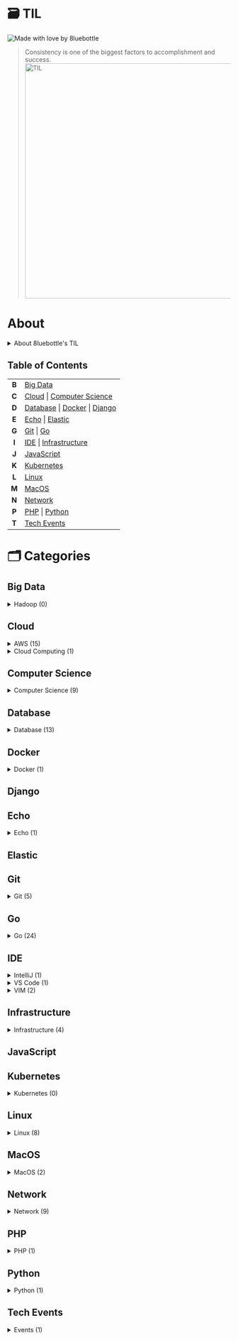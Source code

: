 # 🗃 TIL

![Made with love by 8luebottle](https://img.shields.io/badge/Made%20with%20%E2%9D%A4%EF%B8%8Fby-%208luebottle%20-blue)

> Consistency is one of the biggest factors to accomplishment and success.  
> <img width="530" alt="TIL" src="https://user-images.githubusercontent.com/48475824/72317542-f9361e80-36dc-11ea-9633-ef6bf88725c7.png">

# About

<details>
    <summary>About 8luebottle's TIL</summary>

#### 📌 &nbsp; Available Languages

- 🇰🇷 Korean

#### 📌 &nbsp; Commit Message Convention

`MM.DD.YYYY : <Categories>`

#### 📌 &nbsp; TIL File Extensions

- .md
- .ipynb

#### 📌 &nbsp; Table Format

| Title   | Last Updated |
|---------|:------------:|
| ABCDEFG |  MM.DD.YYYY  |

#### 📌 &nbsp; Total Count

`Category Name (total count)`

</details>

## Table of Contents

|       |                                                                 |
| :---: | --------------------------------------------------------------- |
| **B** | [Big Data](#big-data)                                           |
| **C** | [Cloud](#cloud) \| [Computer Science](#computer-science)        |
| **D** | [Database](#database) \| [Docker](#docker) \| [Django](#django) |
| **E** | [Echo](#echo) \| [Elastic](#elastic)                            |
| **G** | [Git](#git) \| [Go](#go)                                        |
| **I** | [IDE](#ide) \| [Infrastructure](#infrastructure)                |
| **J** | [JavaScript](#javascript)                                       |
| **K** | [Kubernetes](#kubernetes)                                       |
| **L** | [Linux](#linux)                                                 |
| **M** | [MacOS](#macos)                                                 |
| **N** | [Network](#network)                                             |
| **P** | [PHP](#php) \| [Python](#python)                                |
| **T** | [Tech Events](#tech-events)                                     |

# 🗂 Categories

## Big Data

<details>
    <summary>Hadoop (0)</summary>
    
[↑ return to TOC](#table-of-contents)
    
</details>

## Cloud

<details>
  <summary>AWS (15)</summary>
    
| Title                              | Last Updated |
|------------------------------------|:-------------|
| [Athena][AWS_Athena]               | 08.19.2020   |
| [AWS Cheat Sheet][AWS_Cheat-Sheet] | 08.12.2023   |
| [AWS Glossary][AWS_Glossary]       | 01.29.2020   |
| [CLI][AWS_CLI]                     | 07.28.2020   |
| [CloudFront][AWS_CloudFront]       | 08.15.2020   |
| [CloudWatch][AWS_CloudWatch]       | 08.06.2020   |
| [EC2][AWS_EC2]                     | 09.11.2022   |
| [KMS][AWS_KMS]                     | 07.23.2020   |
| [Lambda][AWS_Lambda]               | 07.22.2020   |
| [RDS][AWS_RDS]                     | 05.31.2023   |
| [Route53][AWS_Route53]             | 07.15.2023   |
| [S3][AWS_S3]                       | 07.25.2021   |
| [SAM][AWS_SAM]                     | 04.20.2021   |
| [SES][AWS_SES]                     | 09.15.2022   |
| [SQS][AWS_SQS]                     | 07.22.2020   |

[AWS_Athena]: ./Cloud/AWS/athena.md
[AWS_Cheat-Sheet]: ./Cloud/AWS/aws_cheat_sheet.md
[AWS_Glossary]: ./Cloud/AWS/aws_glossary.md
[AWS_CLI]: ./Cloud/AWS/cli.md
[AWS_CloudFront]: ./Cloud/AWS/cloudfront.md
[AWS_CloudWatch]: ./Cloud/AWS/cloudwatch.md
[AWS_EC2]: ./Cloud/AWS/ec2.md
[AWS_KMS]: ./Cloud/AWS/kms.md
[AWS_Lambda]: ./Cloud/AWS/lambda.md
[AWS_RDS]: ./Cloud/AWS/rds.md
[AWS_Route53]: ./Cloud/AWS/route53.md
[AWS_S3]: ./Cloud/AWS/s3.md
[AWS_SAM]: ./Cloud/AWS/sam.md
[AWS_SES]: ./Cloud/AWS/ses.md
[AWS_SQS]: ./Cloud/AWS/sqs.md

[↑ return to TOC](#table-of-contents)

</details>

<details>
  <summary>Cloud Computing (1)</summary>

| Title                                             | Last Updated |
|---------------------------------------------------|:-------------|
| [Cloud Computing][CloudComputing_Cloud-Computing] | 04.10.2020   |

[CloudComputing_Cloud-Computing]: ./Cloud/CloudComputing/cloud_computing.md

[↑ return to TOC](#table-of-contents)

</details>

## Computer Science

<details>
  <summary>Computer Science (9)</summary>

| Title                                                                      | Last Updated |
|----------------------------------------------------------------------------|:-------------|
| [Cron Expression][ComputerScience_Cron-Expression]                         | 08.05.2020   |
| [Data Transmission][ComputerScience_Data-Transmission]                     | 02.10.2020   |
| [Garbage Collection][ComputerScience_Garbage-Collection]                   | 10.09.2023   |
| [Middleware][ComputerScience_Middleware]                                   | 04.17.2020   |
| [MMU][ComputerScience_MMU]                                                 | 06.13.2021   |
| [Program Counter][ComputerScience_Program-Counter]                         | 04.07.2020   |
| [Scheduling][ComputerScience_Scheduling]                                   | 07.06.2021   |
| [TDD][ComputerScience_TDD]                                                 | 05.07.2020   |
| [Thread-safe Data Structures][ComputerScience_Thread-Safe-Data-Structures] | 05.06.2023   |

[ComputerScience_Cron-Expression]: ./ComputerScience/cron_expression.md
[ComputerScience_Data-Transmission]: ./ComputerScience/data_transmission.md
[ComputerScience_Garbage-Collection]: ./ComputerScience/garbage_collection.md
[ComputerScience_Middleware]: ./ComputerScience/middleware.md
[ComputerScience_MMU]: ./ComputerScience/mmu.md
[ComputerScience_Program-Counter]: ./ComputerScience/program_counter.md
[ComputerScience_Scheduling]: ./ComputerScience/scheduling.md
[ComputerScience_TDD]: ./ComputerScience/tdd.md
[ComputerScience_Thread-Safe-Data-Structures]: ./ComputerScience/thread-safe_data_structures.md

[↑ return to TOC](#table-of-contents)

</details>

## Database

<details>
  <summary>Database (13)</summary>

| Title                                                                             | Last Updated |
|-----------------------------------------------------------------------------------|:-------------|
| [Buffer Pool][DB_Buffer_Pool]                                                     | 02.10.2022   |
| [Caching Mechanisms][DB_Caching_Mechanisms]                                       | 07.24.2023   |
| [Connect to Database from Command Line][DB_Connect-to-Database-from-Command-Line] | 03.29.2020   |
| [DB Index][DB_DB-Index]                                                           | 03.09.2020   |
| [JOIN][DB_JOIN]                                                                   | 06.13.2020   |
| [Logical Storage Structure][DB_Logical-Storage-Structure]                         | 02.08.2022   |
| [MySQL Option Files][DB_MySQL-Option-Files]                                       | 06.25.2021   |
| [Optimizer][DB_Optimizer]                                                         | 04.14.2020   |
| [Performance Tuning][DB_Performance-Tuning]                                       | 02.12.2022   |
| [postgreSQL][DB_postgreSQL]                                                       | 06.13.2020   |
| [Redis TTL][DB_Redis-TTL]                                                         | 03.28.2020   |
| [Redis][DB_Redis]                                                                 | 06.30.2020   |
| [SQL DROP][DB_SQL-DROP]                                                           | 03.18.2020   |
| [SQL LIKE][DB_SQL-LIKE]                                                           | 08.07.2020   |

[DB_Buffer_Pool]: ./Database/buffer_pool.md
[DB_Caching_Mechanisms]: ./Database/caching_mechanisms.md
[DB_Connect-to-Database-from-Command-Line]: ./Database/connect_db_from_cli.md
[DB_DB-Index]: ./Database/db_index.md
[DB_JOIN]: ./Database/join.md
[DB_Logical-Storage-Structure]: ./Database/logical_storage_structure.md
[DB_MySQL-Option-Files]: ./Database/mysql_option_files.md
[DB_Optimizer]: ./Database/optimizer.md
[DB_Performance-Tuning]: ./Database/performance_tuning.md
[DB_postgreSQL]: ./Database/postgresql.md
[DB_Redis-TTL]: ./Database/redis_ttl.md
[DB_Redis]: ./Database/redis.md
[DB_SQL-DROP]: ./Database/sql_drop.md
[DB_SQL-LIKE]: ./Database/sql_like.md

[↑ return to TOC](#table-of-contents)

</details>

## Docker

<details>
  <summary>Docker (1)</summary>

| Title                                     | Last Updated |
|-------------------------------------------|:-------------|
| [Docker Commands][Docker_Docker-Commands] | 05.25.2023   |

[Docker_Docker-Commands]: ./Docker/docker_commands.md

[↑ return to TOC](#table-of-contents)

</details>

## Django

## Echo

<details>
  <summary>Echo (1)</summary>

| Title                                   | Last Updated |
|-----------------------------------------|:-------------|
| [Echo-Middleware][Echo_Echo-Middleware] | 04.20.2020   |

[Echo_Echo-Middleware]: ./Echo/middleware.md

[↑ return to TOC](#table-of-contents)

</details>

## Elastic

## Git

<details>
  <summary>Git (5)</summary>

| Title                | Last Updated |
|----------------------|:-------------|
| [.git][Git_dot-git]  | 05.15.2021   |
| [Alias][Git_Alias]   | 07.12.2020   |
| [Blame][Git_Blame]   | 04.27.2020   |
| [Branch][Git_Branch] | 10.13.2022   |
| [Stash][Git_Stash]   | 06.24.2021   |

[Git_dot-git]: ./Git/.git.md
[Git_Alias]: ./Git/alias.md
[Git_Blame]: ./Git/blame.md
[Git_Branch]: ./Git/branch.md
[Git_Stash]: ./Git/stash.md

[↑ return to TOC](#table-of-contents)

</details>

## Go

<details>
  <summary>Go (24)</summary>

| Title                                     | Last Updated |
|-------------------------------------------|:-------------|
| [Arrays][Go_Array]                        | 01.27.2020   |
| [Bcrypt][Go_Bcrypt]                       | 02.19.2020   |
| [Channel][Go_Channel]                     | 07.19.2020   |
| [Constants][Go_Constants]                 | 01.27.2020   |
| [Data Types][Go_Data-Types]               | 09.06.2020   |
| [Dependency][Go_Dependency]               | 04.20.2020   |
| [Duck Typing][Go_Duck-Typing]             | 02.05.2020   |
| [For Loop][Go_For-Loop]                   | 02.05.2020   |
| [Functions][Go_Functions]                 | 02.01.2020   |
| [Go Playground][Go_Go-Playground]         | 01.21.2020   |
| [Package fmt][Go_Package-fmt]             | 04.22.2020   |
| [Package gorm][Go_Package-gorm]           | 08.03.2020   |
| [Package http][Go_Package-http]           | 08.30.2020   |
| [Package json][Go_Package-json]           | 02.25.2020   |
| [Package jwt][Go_Package-jwt]             | 03.17.2020   |
| [Package os][Go_Package-os]               | 05.08.2020   |
| [Package redis][Go_Package-redis]         | 03.13.2020   |
| [Package smtp][Go_Package-smtp]           | 03.17.2020   |
| [Package utf8][Go_Package-utf8]           | 07.20.2020   |
| [Package viper][Go_Pacakge-viper]         | 03.21.2020   |
| [Pointer][Go_Pointer]                     | 02.02.2020   |
| [Setup Go Compiler][Go_Setup-Go-Compiler] | 01.22.2020   |
| [Slices][Go_Slices]                       | 02.04.2020   |
| [Variables][Go_Variables]                 | 01.27.2020   |

[Go_Array]: ./Go/arrays.md
[Go_Bcrypt]: ./Go/bcrypt.md
[Go_Channel]: ./Go/channel.md
[Go_Constants]: ./Go/constants.md
[Go_Data-Types]: ./Go/data_types.md
[Go_Dependency]: ./Go/dependency.md
[Go_Duck-Typing]: ./Go/duck_typing.go
[Go_For-Loop]: ./Go/for_loop.md
[Go_Functions]: ./Go/functions.md
[Go_Go-Playground]: ./Go/go_playground.md
[Go_Package-fmt]: ./Go/package_fmt.md
[Go_Package-gorm]: ./Go/package_gorm.md
[Go_Package-http]: ./Go/package_http.md
[Go_Package-json]: ./Go/package_json.md
[Go_Package-jwt]: ./Go/package_jwt.md
[Go_Package-os]: ./Go/package_os.md
[Go_Package-redis]: ./Go/package_redis.md
[Go_Package-smtp]: ./Go/package_smtp.md
[Go_Package-utf8]: ./Go/package_utf8.md
[Go_Pacakge-viper]: ./Go/package_viper.md
[Go_Pointer]: ./Go/pointer.md
[Go_Setup-Go-Compiler]: ./Go/setup_go_compiler.md
[Go_Slices]: ./Go/slices.md
[Go_Variables]: ./Go/variables.md

[↑ return to TOC](#table-of-contents)

</details>

## IDE

<details>
  <summary>IntelliJ (1)</summary>

| Title                                           | Last Updated |
|-------------------------------------------------|:-------------|
| [IntelliJ Commands][IntelliJ_IntelliJ-Commands] | 04.24.2020   |

[IntelliJ_IntelliJ-Commands]: ./IDE/IntelliJ/intellij_commands.md

[↑ return to TOC](#table-of-contents)

</details>

<details>
  <summary>VS Code (1)</summary>

| Title                                       | Last Updated |
|---------------------------------------------|:-------------|
| [VS Code Commands][VSCode_VS-Code-Commands] | 01.30.2020   |

[VSCode_VS-Code-Commands]: ./IDE/VSCode/vscode_commands.md

[↑ return to TOC](#table-of-contents)

</details>

<details>
  <summary>VIM (2)</summary>

| Title                            | Last Updated |
|----------------------------------|:-------------|
| [Setup][VIM_Setup]               | 01.30.2020   |
| [Vim Commands][VIM_Vim-Commands] | 07.07.2020   |

[VIM_Setup]: ./IDE/Vim/setup.md
[VIM_Vim-Commands]: ./IDE/Vim/vim_commands.md

[↑ return to TOC](#table-of-contents)

</details>

## Infrastructure

<details>
  <summary>Infrastructure (4)</summary>

| Title                                   | Last Updated |
|-----------------------------------------|:-------------|
| [Durability][Infrastructure_Durability] | 07.30.2020   |
| [ElasticMQ][Infrastructure_ElasticMQ]   | 03.12.2022   |
| [Stability][Infrastructure_Stability]   | 02.24.2020   |
| [IaC][Infrastructure_IaC]               | 05.02.2020   |

[Infrastructure_Durability]: ./Infrastructure/durability.md
[Infrastructure_ElasticMQ]: ./Infrastructure/elasticmq.md
[Infrastructure_Stability]: ./Infrastructure/stability.md
[Infrastructure_IaC]: ./Infrastructure/iac.md

[↑ return to TOC](#table-of-contents)

</details>

## JavaScript

## Kubernetes

<details>
    <summary>Kubernetes (0)</summary>
    
[↑ return to TOC](#table-of-contents)
    
</details>

## Linux

<details>
  <summary>Linux (8)</summary>

| Title                                  | Last Updated |
|----------------------------------------|:-------------|
| [compgen][Linux_compgen]               | 08.06.2020   |
| [cURL Command in Linux][Linux_curl]    | 09.27.2022   |
| [GDB][Linux_GLB]                       | 02.10.2020   |
| [Linux Commands][Linux_Linux-Commands] | 06.25.2020   |
| [LXC][Linux_LXC]                       | 04.28.2020   |
| [Makefile][Linux_Makefile]             | 08.06.2020   |
| [OS Version][Linux_OS-Version]         | 09.30.2022   |
| [stress][Linux_stress]                 | 09.04.2022   |

[Linux_compgen]: ./Linux/compgen.md
[Linux_curl]: ./Linux/curl.md
[Linux_GLB]: ./Linux/gdb.md
[Linux_Linux-Commands]: ./Linux/linux_commands.md
[Linux_LXC]: ./Linux/lxc.md
[Linux_Makefile]: ./Linux/makefile.md
[Linux_OS-Version]: ./Linux/os_version.md
[Linux_stress]: ./Linux/stress.md

[↑ return to TOC](#table-of-contents)

</details>

## MacOS

<details>
  <summary>MacOS (2)</summary>

| Title                              | Last Updated |
|------------------------------------|:-------------|
| [MacOS Commands][MacOS_Commands]   | 07.17.2020   |
| [Switch Focus][MacOS_Switch-Focus] | 02.15.2020   |

[MacOS_Commands]: ./MacOS/mac_commands.md
[MacOS_Switch-Focus]: ./MacOS/switch_focus.md

[↑ return to TOC](#table-of-contents)

</details>

## Network

<details>
  <summary>Network (9)</summary>

| Title                                                      | Last Updated |
|------------------------------------------------------------|:-------------|
| [Data Transmission Modes][Network_Data-Transmission-Modes] | 05.29.2021   |
| [DNS][Network_DNS]                                         | 07.16.2023   |
| [HTTP CORS][Network_HTTP-CORS]                             | 04.17.2020   |
| [Hub][Network_Hub]                                         | 05.31.2021   |
| [Network Topology][Network_Network-Topology]               | 06.15.2021   |
| [Port][Network_Port]                                       | 07.15.2021   |
| [Proxy Server][Network_Proxy-Server]                       | 07.11.2021   |
| [RJ45][Network_RJ45]                                       | 06.04.2021   |
| [SMTP][Network_SMTP]                                       | 03.16.2020   |
| [SSH][Network_SSH]                                         | 04.28.2020   |

[Network_Data-Transmission-Modes]: ./Network/data_transmission_modes.md
[Network_DNS]: ./Network/dns.md
[Network_HTTP-CORS]: ./Network/http-cors.md
[Network_Hub]: ./Network/hub.md
[Network_Network-Topology]: ./Network/network_topology.md
[Network_Port]: ./Network/port.md
[Network_Proxy-Server]: ./Network/proxy_server.md
[Network_RJ45]: ./Network/rj45.md
[Network_SMTP]: ./Network/smtp.md
[Network_SSH]: ./Network/ssh.md

[↑ return to TOC](#table-of-contents)

</details>

## PHP

<details>
  <summary>PHP (1)</summary>

| Title                      | Last Updated |
| -------------------------- | :----------- |
| [Functions][PHP_Functions] | 09.13.2021   |

[PHP_Functions]: ./PHP/functions.md

</details>

## Python

<details>
  <summary>Python (1)</summary>

| Title                                         | Last Updated |
| --------------------------------------------- | :----------- |
| [Pretty Print JSON][Python_Pretty-Print-JSON] | 07.27.2020   |

[Python_Pretty-Print-JSON]: ./Python/pretty_print_json.md

[↑ return to TOC](#table-of-contents)

</details>

## Tech Events

<details>
  <summary> Events (1)</summary>

| Title                                       | Last Updated |
| ------------------------------------------- | :----------- |
| [sudo ap-get growth++][sudo_app-get_growth] | 10.02.2021   |

[sudo_app-get_growth]: ./TechEvents/sudo_app-get_growth++.md

[↑ return to TOC](#table-of-contents)

</details>

